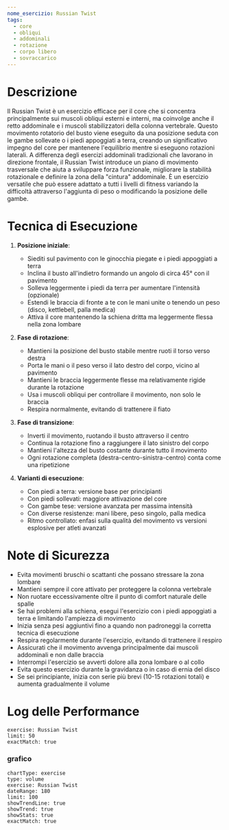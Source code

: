 ```yaml
---
nome_esercizio: Russian Twist
tags:
  - core
  - obliqui
  - addominali
  - rotazione
  - corpo libero
  - sovraccarico
---
```


# Descrizione

Il Russian Twist è un esercizio efficace per il core che si concentra principalmente sui muscoli obliqui esterni e interni, ma coinvolge anche il retto addominale e i muscoli stabilizzatori della colonna vertebrale. Questo movimento rotatorio del busto viene eseguito da una posizione seduta con le gambe sollevate o i piedi appoggiati a terra, creando un significativo impegno del core per mantenere l'equilibrio mentre si eseguono rotazioni laterali. A differenza degli esercizi addominali tradizionali che lavorano in direzione frontale, il Russian Twist introduce un piano di movimento trasversale che aiuta a sviluppare forza funzionale, migliorare la stabilità rotazionale e definire la zona della "cintura" addominale. È un esercizio versatile che può essere adattato a tutti i livelli di fitness variando la difficoltà attraverso l'aggiunta di peso o modificando la posizione delle gambe.

# Tecnica di Esecuzione

1. **Posizione iniziale**:

   - Siediti sul pavimento con le ginocchia piegate e i piedi appoggiati a terra
   - Inclina il busto all'indietro formando un angolo di circa 45° con il pavimento
   - Solleva leggermente i piedi da terra per aumentare l'intensità (opzionale)
   - Estendi le braccia di fronte a te con le mani unite o tenendo un peso (disco, kettlebell, palla medica)
   - Attiva il core mantenendo la schiena dritta ma leggermente flessa nella zona lombare

2. **Fase di rotazione**:

   - Mantieni la posizione del busto stabile mentre ruoti il torso verso destra
   - Porta le mani o il peso verso il lato destro del corpo, vicino al pavimento
   - Mantieni le braccia leggermente flesse ma relativamente rigide durante la rotazione
   - Usa i muscoli obliqui per controllare il movimento, non solo le braccia
   - Respira normalmente, evitando di trattenere il fiato

3. **Fase di transizione**:

   - Inverti il movimento, ruotando il busto attraverso il centro
   - Continua la rotazione fino a raggiungere il lato sinistro del corpo
   - Mantieni l'altezza del busto costante durante tutto il movimento
   - Ogni rotazione completa (destra-centro-sinistra-centro) conta come una ripetizione

4. **Varianti di esecuzione**:
   - Con piedi a terra: versione base per principianti
   - Con piedi sollevati: maggiore attivazione del core
   - Con gambe tese: versione avanzata per massima intensità
   - Con diverse resistenze: mani libere, peso singolo, palla medica
   - Ritmo controllato: enfasi sulla qualità del movimento vs versioni esplosive per atleti avanzati

# Note di Sicurezza

- Evita movimenti bruschi o scattanti che possano stressare la zona lombare
- Mantieni sempre il core attivato per proteggere la colonna vertebrale
- Non ruotare eccessivamente oltre il punto di comfort naturale delle spalle
- Se hai problemi alla schiena, esegui l'esercizio con i piedi appoggiati a terra e limitando l'ampiezza di movimento
- Inizia senza pesi aggiuntivi fino a quando non padroneggi la corretta tecnica di esecuzione
- Respira regolarmente durante l'esercizio, evitando di trattenere il respiro
- Assicurati che il movimento avvenga principalmente dai muscoli addominali e non dalle braccia
- Interrompi l'esercizio se avverti dolore alla zona lombare o al collo
- Evita questo esercizio durante la gravidanza o in caso di ernia del disco
- Se sei principiante, inizia con serie più brevi (10-15 rotazioni totali) e aumenta gradualmente il volume

# Log delle Performance

```workout-log
exercise: Russian Twist
limit: 50
exactMatch: true
```

### grafico

```workout-chart
chartType: exercise
type: volume
exercise: Russian Twist
dateRange: 180
limit: 100
showTrendLine: true
showTrend: true
showStats: true
exactMatch: true
```
